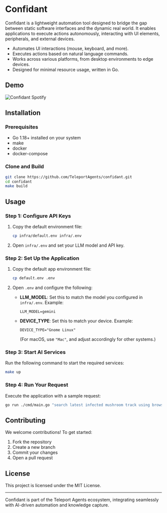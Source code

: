 # Confidant

Confidant is a lightweight automation tool designed to bridge the gap between static software interfaces and the dynamic real world. It enables applications to execute actions autonomously, interacting with UI elements, peripherals, and external devices.

- Automates UI interactions (mouse, keyboard, and more).
- Executes actions based on natural language commands.
- Works across various platforms, from desktop environments to edge devices.
- Designed for minimal resource usage, written in Go.

## Demo

![Confidant Spotify](https://raw.githubusercontent.com/TeleportAgents/assets/main/ConfidantSpotify.gif)

## Installation

### Prerequisites

- Go 1.18+ installed on your system
- make
- docker
- docker-compose

### Clone and Build

```sh
git clone https://github.com/TeleportAgents/confidant.git
cd confidant
make build
```

## Usage  

### Step 1: Configure API Keys  

1. Copy the default environment file:  

   ```sh
   cp infra/default.env infra/.env
   ```  

2. Open `infra/.env` and set your LLM model and API key.  

### Step 2: Set Up the Application  

1. Copy the default app environment file:  

   ```sh
   cp default.env .env
   ```  

2. Open `.env` and configure the following:  
   - **LLM_MODEL**: Set this to match the model you configured in `infra/.env`. Example:  

     ```env
     LLM_MODEL=gemini
     ```  

   - **DEVICE_TYPE**: Set this to match your device. Example:  

     ```env
     DEVICE_TYPE="Gnome Linux"
     ```  

     (For macOS, use `"Mac"`, and adjust accordingly for other systems.)  

### Step 3: Start AI Services  

Run the following command to start the required services:  

```sh
make up
```  

### Step 4: Run Your Request  

Execute the application with a sample request:  

```sh
go run ./cmd/main.go "search latest infected mushroom track using browser and then play it in spotify app"
```  

## Contributing

We welcome contributions! To get started:

1. Fork the repository
2. Create a new branch
3. Commit your changes
4. Open a pull request

## License

This project is licensed under the MIT License.

---

Confidant is part of the Teleport Agents ecosystem, integrating seamlessly with AI-driven automation and knowledge capture.
